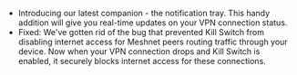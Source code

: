 * Introducing our latest companion - the notification tray. This handy addition will give you real-time updates on your VPN connection status.
* Fixed: We've gotten rid of the bug that prevented Kill Switch from disabling internet access for Meshnet peers routing traffic through your device. Now when your VPN connection drops and Kill Switch is enabled, it securely blocks internet access for these connections.
